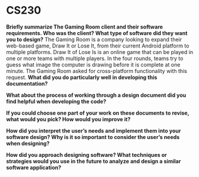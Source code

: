 # CS230
**Briefly summarize The Gaming Room client and their software requirements. Who was the client? What type of software did they want you to design?**
The Gaming Room is a company looking to expand their web-based game, Draw It or Lose It, from their current Android platform to multiple platforms. Draw It of Lose Is is an online game that can be played in one or more teams with multiple players. In the four rounds, teams try to guess what image the computer is drawing before it is complete at one minute. The Gaming Room asked for cross-platform functionality with this request.
**What did you do particularly well in developing this documentation?**

**What about the process of working through a design document did you find helpful when developing the code?**

**If you could choose one part of your work on these documents to revise, what would you pick? How would you improve it?**

**How did you interpret the user’s needs and implement them into your software design? Why is it so important to consider the user’s needs when designing?**

**How did you approach designing software? What techniques or strategies would you use in the future to analyze and design a similar software application?**
